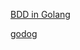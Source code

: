 [BDD in Golang](https://alicegg.tech/2019/03/09/gobdd.html)

[godog](https://github.com/DATA-DOG/godog)